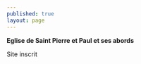 ```yaml
---
published: true
layout: page
---
```


**Eglise de Saint Pierre et Paul et ses abords**

Site inscrit


